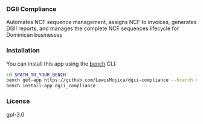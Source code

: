 ### DGII Compliance

Automates NCF sequence management, assigns NCF to invoices, generates DGII reports, and manages the complete NCF sequences lifecycle for Dominican businesses

### Installation

You can install this app using the [bench](https://github.com/frappe/bench) CLI:

```bash
cd $PATH_TO_YOUR_BENCH
bench get-app https://github.com/LewisMojica/dgii-compliance --branch main
bench install-app dgii_compliance
```
### License

gpl-3.0
